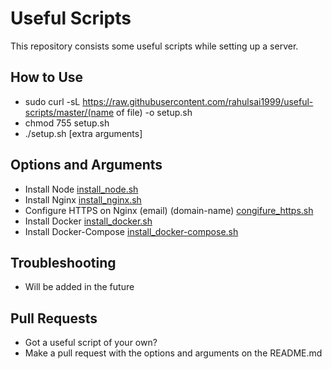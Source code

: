 # Useful Scripts

This repository consists some useful scripts while setting up a server.

## How to Use

- sudo curl -sL https://raw.githubusercontent.com/rahulsai1999/useful-scripts/master/(name of file) -o setup.sh
- chmod 755 setup.sh
- ./setup.sh [extra arguments]

## Options and Arguments

- Install Node [install_node.sh](install_node.sh)
- Install Nginx [install_nginx.sh](install_nginx.sh)
- Configure HTTPS on Nginx (email) (domain-name) [congifure_https.sh](configure_https.sh)
- Install Docker [install_docker.sh](install_docker.sh)
- Install Docker-Compose [install_docker-compose.sh](install_docker-compose.sh)

## Troubleshooting

- Will be added in the future

## Pull Requests

- Got a useful script of your own?
- Make a pull request with the options and arguments on the README.md
